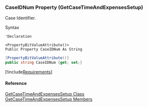 ﻿### CaseIDNum Property (GetCaseTimeAndExpensesSetup)

Case Identifier.

Syntax

```vbnet
'Declaration

<PropertyBitValueAttribute()>
Public Property CaseIDNum As String
```

```csharp
[PropertyBitValueAttribute()]
public string CaseIDNum {get; set;}
```

[!include[Requirements](../partials/requirements.md)]

#### Reference

[GetCaseTimeAndExpensesSetup Class](FChoice.Toolkits.Clarify~FChoice.Toolkits.Clarify.Support.GetCaseTimeAndExpensesSetup.md)  
[GetCaseTimeAndExpensesSetup Members](FChoice.Toolkits.Clarify~FChoice.Toolkits.Clarify.Support.GetCaseTimeAndExpensesSetup_members.md)